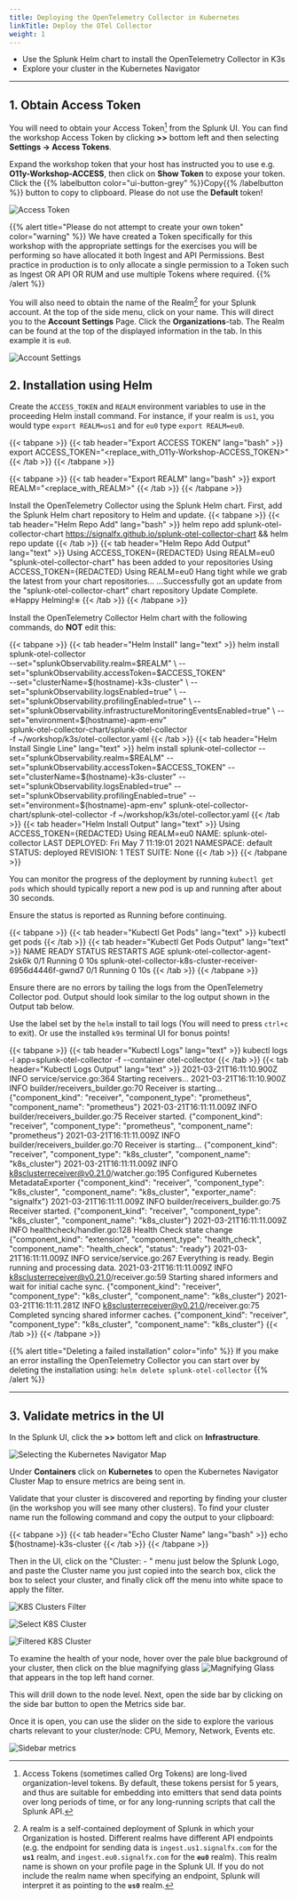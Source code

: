```yaml
---
title: Deploying the OpenTelemetry Collector in Kubernetes
linkTitle: Deploy the OTel Collector
weight: 1
---
```


* Use the Splunk Helm chart to install the OpenTelemetry Collector in K3s
* Explore your cluster in the Kubernetes Navigator

---

## 1. Obtain Access Token

You will need to obtain your Access Token[^1] from the Splunk UI. You can find the workshop Access Token by clicking **>>** bottom left and then selecting **Settings → Access Tokens**.

Expand the workshop token that your host has instructed you to use e.g. **O11y-Workshop-ACCESS**, then click on **Show Token** to expose your token. Click the {{% labelbutton color="ui-button-grey" %}}Copy{{% /labelbutton %}} button to copy to clipboard. Please do not use the **Default** token!

![Access Token](../../../imt/images/access-token.png)

{{% alert title="Please do not attempt to create your own token" color="warning" %}}
We have created a Token specifically for this workshop with the appropriate settings for the exercises you will be performing so have allocated it both Ingest and API Permissions.  Best practice in production is to only allocate a single permission to a Token such as Ingest OR API OR RUM and use multiple Tokens where required.
{{% /alert %}}

You will also need to obtain the name of the Realm[^2] for your Splunk account.  At the top of the side menu, click on your name. This will direct you to the **Account Settings** Page. Click the **Organizations**-tab. The Realm can be found at the top of the displayed information in the tab.  In this example it is `eu0`.

![Account Settings](../../../images/account-settings.png)

## 2. Installation using Helm

Create the `ACCESS_TOKEN` and `REALM` environment variables to use in the proceeding Helm install command. For instance, if your realm is `us1`, you would type `export REALM=us1` and for `eu0` type `export REALM=eu0`.

{{< tabpane >}}
{{< tab header="Export ACCESS TOKEN" lang="bash" >}}
export ACCESS_TOKEN="<replace_with_O11y-Workshop-ACCESS_TOKEN>"
{{< /tab >}}
{{< /tabpane >}}

{{< tabpane >}}
{{< tab header="Export REALM" lang="bash" >}}
export REALM="<replace_with_REALM>"
{{< /tab >}}
{{< /tabpane >}}

Install the OpenTelemetry Collector using the Splunk Helm chart. First, add the Splunk Helm chart repository to Helm and update.
{{< tabpane >}}
{{< tab header="Helm Repo Add" lang="bash" >}}
helm repo add splunk-otel-collector-chart https://signalfx.github.io/splunk-otel-collector-chart && helm repo update
{{< /tab >}}
{{< tab header="Helm Repo Add Output" lang="text" >}}
Using ACCESS_TOKEN={REDACTED}
Using REALM=eu0
"splunk-otel-collector-chart" has been added to your repositories
Using ACCESS_TOKEN={REDACTED}
Using REALM=eu0
Hang tight while we grab the latest from your chart repositories...
...Successfully got an update from the "splunk-otel-collector-chart" chart repository
Update Complete. ⎈Happy Helming!⎈
{{< /tab >}}
{{< /tabpane >}}

Install the OpenTelemetry Collector Helm chart with the following commands, do **NOT** edit this:

{{< tabpane >}}
{{< tab header="Helm Install" lang="text" >}}
helm install splunk-otel-collector \
--set="splunkObservability.realm=$REALM" \
--set="splunkObservability.accessToken=$ACCESS_TOKEN" \
--set="clusterName=$(hostname)-k3s-cluster" \
--set="splunkObservability.logsEnabled=true" \
--set="splunkObservability.profilingEnabled=true" \
--set="splunkObservability.infrastructureMonitoringEventsEnabled=true" \
--set="environment=$(hostname)-apm-env" \
splunk-otel-collector-chart/splunk-otel-collector \
-f ~/workshop/k3s/otel-collector.yaml
{{< /tab >}}
{{< tab header="Helm Install Single Line" lang="text" >}}
helm install splunk-otel-collector --set="splunkObservability.realm=$REALM" --set="splunkObservability.accessToken=$ACCESS_TOKEN" --set="clusterName=$(hostname)-k3s-cluster" --set="splunkObservability.logsEnabled=true" --set="splunkObservability.profilingEnabled=true" --set="environment=$(hostname)-apm-env" splunk-otel-collector-chart/splunk-otel-collector -f ~/workshop/k3s/otel-collector.yaml
{{< /tab >}}
{{< tab header="Helm Install Output" lang="text" >}}
Using ACCESS_TOKEN={REDACTED}
Using REALM=eu0
NAME: splunk-otel-collector
LAST DEPLOYED: Fri May  7 11:19:01 2021
NAMESPACE: default
STATUS: deployed
REVISION: 1
TEST SUITE: None
{{< /tab >}}
{{< /tabpane >}}

You can monitor the progress of the deployment by running `kubectl get pods` which should typically report a new pod is up and running after about 30 seconds.

Ensure the status is reported as Running before continuing.

{{< tabpane >}}
{{< tab header="Kubectl Get Pods" lang="text" >}}
kubectl get pods
{{< /tab >}}
{{< tab header="Kubectl Get Pods Output" lang="text" >}}
NAME                                                          READY   STATUS    RESTARTS   AGE
splunk-otel-collector-agent-2sk6k                             0/1     Running   0          10s
splunk-otel-collector-k8s-cluster-receiver-6956d4446f-gwnd7   0/1     Running   0          10s
{{< /tab >}}
{{< /tabpane >}}

Ensure there are no errors by tailing the logs from the OpenTelemetry Collector pod. Output should look similar to the log output shown in the Output tab below.

Use the label set by the `helm` install to tail logs (You will need to press `ctrl+c` to exit). Or use the installed `k9s` terminal UI for bonus points!

{{< tabpane >}}
{{< tab header="Kubectl Logs" lang="text" >}}
kubectl logs -l app=splunk-otel-collector -f --container otel-collector
{{< /tab >}}
{{< tab header="Kubectl Logs Output" lang="text" >}}
2021-03-21T16:11:10.900Z        INFO    service/service.go:364  Starting receivers...
2021-03-21T16:11:10.900Z        INFO    builder/receivers_builder.go:70 Receiver is starting... {"component_kind": "receiver", "component_type": "prometheus", "component_name": "prometheus"}
2021-03-21T16:11:11.009Z        INFO    builder/receivers_builder.go:75 Receiver started.       {"component_kind": "receiver", "component_type": "prometheus", "component_name": "prometheus"}
2021-03-21T16:11:11.009Z        INFO    builder/receivers_builder.go:70 Receiver is starting... {"component_kind": "receiver", "component_type": "k8s_cluster", "component_name": "k8s_cluster"}
2021-03-21T16:11:11.009Z        INFO    k8sclusterreceiver@v0.21.0/watcher.go:195       Configured Kubernetes MetadataExporter  {"component_kind": "receiver", "component_type": "k8s_cluster", "component_name": "k8s_cluster", "exporter_name": "signalfx"}
2021-03-21T16:11:11.009Z        INFO    builder/receivers_builder.go:75 Receiver started.       {"component_kind": "receiver", "component_type": "k8s_cluster", "component_name": "k8s_cluster"}
2021-03-21T16:11:11.009Z        INFO    healthcheck/handler.go:128      Health Check state change       {"component_kind": "extension", "component_type": "health_check", "component_name": "health_check", "status": "ready"}
2021-03-21T16:11:11.009Z        INFO    service/service.go:267  Everything is ready. Begin running and processing data.
2021-03-21T16:11:11.009Z        INFO    k8sclusterreceiver@v0.21.0/receiver.go:59       Starting shared informers and wait for initial cache sync.      {"component_kind": "receiver", "component_type": "k8s_cluster", "component_name": "k8s_cluster"}
2021-03-21T16:11:11.281Z        INFO    k8sclusterreceiver@v0.21.0/receiver.go:75       Completed syncing shared informer caches.       {"component_kind": "receiver", "component_type": "k8s_cluster", "component_name": "k8s_cluster"}
{{< /tab >}}
{{< /tabpane >}}

{{% alert title="Deleting a failed installation" color="info" %}}
If you make an error installing the OpenTelemetry Collector you can start over by deleting the installation using:
`helm delete splunk-otel-collector`
{{% /alert %}}

---

## 3. Validate metrics in the UI

In the Splunk UI, click the **>>** bottom left and click on **Infrastructure**.

![Selecting the Kubernetes Navigator Map](../../../imt/images/clustermap-nav.png)

Under **Containers** click on **Kubernetes** to open the Kubernetes Navigator Cluster Map to ensure metrics are being sent in.

Validate that your cluster is discovered and reporting by finding your cluster (in the workshop you will see many other clusters). To find your cluster name run the following command and copy the output to your clipboard:

{{< tabpane >}}
{{< tab header="Echo Cluster Name" lang="bash" >}}
echo $(hostname)-k3s-cluster
{{< /tab >}}
{{< /tabpane >}}

Then in the UI, click on the "Cluster: - " menu just below the Splunk Logo, and paste the Cluster name you just copied into the search box, click the box to select your cluster, and finally click off the menu into white space to apply the filter.

![K8S Clusters Filter](../../../imt/images/search-k3s-cluster.png)

![Select K8S Cluster](../../../imt/images/selecting-k3s-cluster.png)

![Filtered K8S Cluster](../../../imt/images/filtered-k3s-cluster.png)

To examine the health of your node, hover over the pale blue background of your cluster, then click on the blue magnifying glass ![Magnifying Glass](../../../images/blue-cross.png) that appears in the top left hand corner.

This will drill down to the node level.  Next, open the side bar by clicking on the side bar button to open the Metrics side bar.

Once it is open, you can use the slider on the side to explore the various charts relevant to your cluster/node: CPU, Memory, Network, Events etc.

![Sidebar metrics](../../../imt/images/explore-metrics.png)

[^1]: Access Tokens (sometimes called Org Tokens) are long-lived organization-level tokens. By default, these tokens persist for 5 years, and thus are suitable for embedding into emitters that send data points over long periods of time, or for any long-running scripts that call the Splunk API.

[^2]: A realm is a self-contained deployment of Splunk in which your Organization is hosted. Different realms have different API endpoints (e.g. the endpoint for sending data is `ingest.us1.signalfx.com` for the **`us1`** realm, and `ingest.eu0.signalfx.com` for the **`eu0`** realm). This realm name is shown on your profile page in the Splunk UI. If you do not include the realm name when specifying an endpoint, Splunk will interpret it as pointing to the **`us0`** realm.
